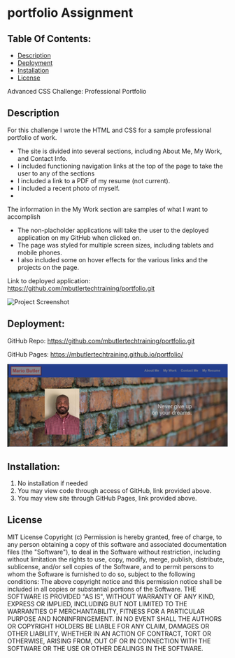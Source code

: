 # portfolio Assignment

## Table Of Contents:
- [Description](#Description)
- [Deployment](#Deployment)
- [Installation](#Installation)
- [License](#License)


Advanced CSS Challenge: Professional Portfolio

## Description
For this challenge I wrote the HTML and CSS for a sample professional portfolio of work.

- The site is divided into several sections, including About Me, My Work, and Contact Info.
- I included functioning navigation links at the top of the page to take the user to any of the sections
- I included a link to a PDF of my resume (not current).
- I included a recent photo of myself.
- 
The information in the My Work section are samples of what I want to accomplish
- The non-placholder applications will take the user to the deployed application on my GitHub when clicked on.
- The page was styled for multiple screen sizes, including tablets and mobile phones.
- I also included some on hover effects for the various links and the projects on the page.

Link to deployed application:
https://github.com/mbutlertechtraining/portfolio.git

![Project Screenshot](/portfolioscreenshot.png?raw=true)

 


## Deployment:
GitHub Repo: https://github.com/mbutlertechtraining/portfolio.git

GitHub Pages: https://mbutlertechtraining.github.io/portfolio/

![picture](image.png)

## Installation:
1. No installation if needed
2. You may view code through access of GitHub, link provided above.
3. You may view site through GitHub Pages, link provided above.

## License

MIT License
Copyright (c)
Permission is hereby granted, free of charge, to any person obtaining a copy of this software and associated documentation files (the "Software"), to deal in the Software without restriction, including without limitation the rights to use, copy, modify, merge, publish, distribute, sublicense, and/or sell copies of the Software, and to permit persons to whom the Software is furnished to do so, subject to the following conditions:
The above copyright notice and this permission notice shall be included in all copies or substantial portions of the Software.
THE SOFTWARE IS PROVIDED "AS IS", WITHOUT WARRANTY OF ANY KIND, EXPRESS OR IMPLIED, INCLUDING BUT NOT LIMITED TO THE WARRANTIES OF MERCHANTABILITY, FITNESS FOR A PARTICULAR PURPOSE AND NONINFRINGEMENT. IN NO EVENT SHALL THE AUTHORS OR COPYRIGHT HOLDERS BE LIABLE FOR ANY CLAIM, DAMAGES OR OTHER LIABILITY, WHETHER IN AN ACTION OF CONTRACT, TORT OR OTHERWISE, ARISING FROM, OUT OF OR IN CONNECTION WITH THE SOFTWARE OR THE USE OR OTHER DEALINGS IN THE SOFTWARE. 